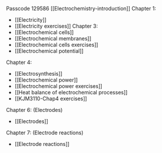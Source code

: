 Passcode 129586
[[Electrochemistry-introduction]]
Chapter 1: 
- [[Electricity]]
- [[Electricity exercises]]
Chapter 3: 
- [[Electrochemical cells]]
- [[Electrochemical membranes]]
- [[Electrochemical cells exercises]]
- [[Electrochemical potential]]

Chapter 4: 
- [[Electrosynthesis]]
- [[Electrochemical power]]
- [[Electrochemical power exercises]]
- [[Heat balance of electrochemical processes]]
- [[KJM3110-Chap4 exercises]]

Chapter 6: (Electrodes)
- [[Electrodes]]

Chapter 7: (Electrode reactions)
- [[Electrode reactions]]